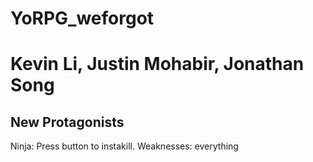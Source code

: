 # YoRPG_weforgot
# Kevin Li, Justin Mohabir, Jonathan Song
## New Protagonists
Ninja: Press button to instakill. Weaknesses: everything

